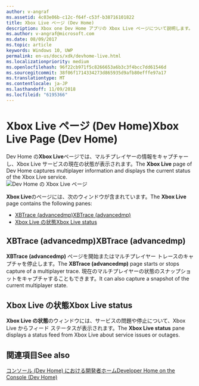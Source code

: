 ```yaml
---
author: v-angraf
ms.assetid: 4c03e06b-c12c-f64f-c53f-b38716101822
title: Xbox Live ページ (Dev Home)
description: Xbox one Dev Home アプリの Xbox Live ページについて説明します。
ms.author: v-angraf@microsoft.com
ms.date: 08/09/2017
ms.topic: article
keywords: Windows 10, UWP
permalink: en-us/docs/xdk/devhome-live.html
ms.localizationpriority: medium
ms.openlocfilehash: 96f22cb971f5c8266653a6b3c3f4bcc7dd61546d
ms.sourcegitcommit: 38f06f1714334273d865935d9afb80efffe97a17
ms.translationtype: MT
ms.contentlocale: ja-JP
ms.lasthandoff: 11/09/2018
ms.locfileid: "6195366"
---
```

# <a name="xbox-live-page-dev-home"></a><span data-ttu-id="ed749-104">Xbox Live ページ (Dev Home)</span><span class="sxs-lookup"><span data-stu-id="ed749-104">Xbox Live Page (Dev Home)</span></span>
   
  
<span data-ttu-id="ed749-105">Dev Home の**Xbox Live**ページでは、マルチプレイヤーの情報をキャプチャーし、Xbox Live サービスの現在の状態が表示されます。</span><span class="sxs-lookup"><span data-stu-id="ed749-105">The **Xbox Live** page of Dev Home captures multiplayer information and displays the current status of the Xbox Live service.</span></span>   
 ![Dev Home の Xbox Live ページ](images/devhome_live.png)   
  
<span data-ttu-id="ed749-107">**Xbox Live**のページには、次のウィンドウが含まれています。</span><span class="sxs-lookup"><span data-stu-id="ed749-107">The **Xbox Live** page contains the following panes:</span></span>   
 
   *  [<span data-ttu-id="ed749-108">XBTrace (advancedmp)</span><span class="sxs-lookup"><span data-stu-id="ed749-108">XBTrace (advancedmp)</span></span>](#ID4EPB)  
   *  [<span data-ttu-id="ed749-109">Xbox Live の状態</span><span class="sxs-lookup"><span data-stu-id="ed749-109">Xbox Live status</span></span>](#ID4E3B)  

 
<a id="ID4EPB"></a>

   

## <a name="xbtrace-advancedmp"></a><span data-ttu-id="ed749-110">XBTrace (advancedmp)</span><span class="sxs-lookup"><span data-stu-id="ed749-110">XBTrace (advancedmp)</span></span>  
   
  
<span data-ttu-id="ed749-111">**XBTrace (advancedmp)** ページを開始またはマルチプレイヤー トレースのキャプチャを停止します。</span><span class="sxs-lookup"><span data-stu-id="ed749-111">The **XBTrace (advancedmp)** page starts or stops capture of a multiplayer trace.</span></span> <span data-ttu-id="ed749-112">現在のマルチプレイヤーの状態のスナップショットをキャプチャすることもできます。</span><span class="sxs-lookup"><span data-stu-id="ed749-112">It can also capture a snapshot of the current multiplayer state.</span></span>   
  
<a id="ID4E3B"></a>

   

## <a name="xbox-live-status"></a><span data-ttu-id="ed749-113">Xbox Live の状態</span><span class="sxs-lookup"><span data-stu-id="ed749-113">Xbox Live status</span></span>  
   
  
<span data-ttu-id="ed749-114">**Xbox Live の状態**のウィンドウには、サービスの問題や停止について、Xbox Live からフィード ステータスが表示されます。</span><span class="sxs-lookup"><span data-stu-id="ed749-114">The **Xbox Live status** pane displays a status feed from Xbox Live about service issues or outages.</span></span>   
  
<a id="ID4EPC"></a>

   

## <a name="see-also"></a><span data-ttu-id="ed749-115">関連項目</span><span class="sxs-lookup"><span data-stu-id="ed749-115">See also</span></span>  
 [<span data-ttu-id="ed749-116">コンソール (Dev Home) における開発者ホーム</span><span class="sxs-lookup"><span data-stu-id="ed749-116">Developer Home on the Console (Dev Home)</span></span>](dev-home.md)

  